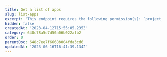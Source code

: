 ```yaml
---
title: Get a list of apps
slug: list-apps
excerpt: 'This endpoint requires the following permission(s): `project_configuration:apps:read`.'
hidden: false
createdAt: '2023-04-12T15:55:05.235Z'
category: 648c78a5d7d50a06b022afb2
order: 0
parentDoc: 648c7ee7f6668b004fda3cd6
updatedAt: '2023-06-16T16:41:39.134Z'
---
```

